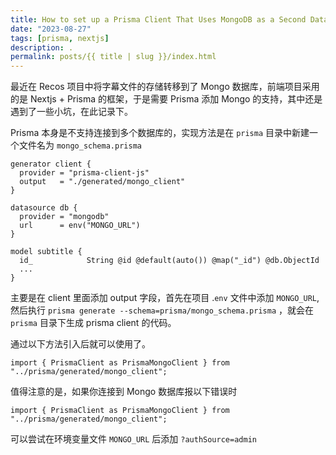 ```yaml
---
title: How to set up a Prisma Client That Uses MongoDB as a Second Database
date: "2023-08-27"
tags: [prisma, nextjs]
description: .
permalink: posts/{{ title | slug }}/index.html
---
```


最近在 Recos 项目中将字幕文件的存储转移到了 Mongo 数据库，前端项目采用的是 Nextjs + Prisma 的框架，于是需要 Prisma 添加 Mongo 的支持，其中还是遇到了一些小坑，在此记录下。

Prisma 本身是不支持连接到多个数据库的，实现方法是在 `prisma` 目录中新建一个文件名为 `mongo_schema.prisma`

```
generator client {
  provider = "prisma-client-js"
  output   = "./generated/mongo_client"
}

datasource db {
  provider = "mongodb"
  url      = env("MONGO_URL")
}

model subtitle {
  id_            String @id @default(auto()) @map("_id") @db.ObjectId
  ...
}

```
主要是在 client 里面添加 output 字段，首先在项目 .`env` 文件中添加 `MONGO_URL`,然后执行 `prisma generate --schema=prisma/mongo_schema.prisma` ，就会在 `prisma` 目录下生成 prisma client 的代码。

通过以下方法引入后就可以使用了。

```
import { PrismaClient as PrismaMongoClient } from "../prisma/generated/mongo_client";

```

值得注意的是，如果你连接到 Mongo 数据库报以下错误时

`import { PrismaClient as PrismaMongoClient } from "../prisma/generated/mongo_client";`

可以尝试在环境变量文件 `MONGO_URL` 后添加 `?authSource=admin`